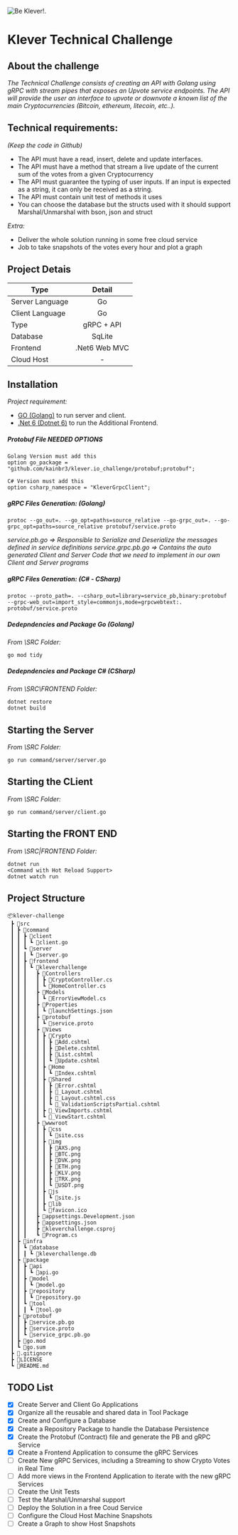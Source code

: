 ![Be Klever!.](https://pbs.twimg.com/profile_banners/1389545109973200896/1640750305/1500x500 "Klever Logo")

# Klever Technical Challenge

## About the challenge
*The Technical Challenge consists of creating an API with Golang using gRPC with stream pipes that exposes an Upvote service endpoints. The API will provide the user an interface to upvote or downvote a known list of the main Cryptocurrencies (Bitcoin, ethereum, litecoin, etc..).*

## Technical requirements:
*(Keep the code in Github)*  

* The API must have a read, insert, delete and update interfaces.
* The API must have a method that stream a live update of the current sum of the votes from a given Cryptocurrency
* The API must guarantee the typing of user inputs. If an input is expected as a string, it can only be received as a string.
* The API must contain unit test of methods it uses
* You can choose the database but the structs used with it should support Marshal/Unmarshal with bson, json and struct

*Extra:*
 * Deliver the whole solution running in some free cloud service
 * Job to take snapshots of the votes every hour and plot a graph


## Project Detais
| Type  | Detail |
| --------------- |:-------------:|
| Server Language | Go            |
| Client Language | Go            |
| Type            | gRPC + API    |
| Database        | SqLite        |
| Frontend        | .Net6 Web MVC |
| Cloud Host      |     -         |


## Installation
 *Project requirement:* 
 * [GO (Golang)](https://go.dev/) to run server and client.
 * [.Net 6 (Dotnet 6)](https://dotnet.microsoft.com/en-us/download/dotnet/6.0) to run the Additional Frontend.

##### Protobuf File NEEDED OPTIONS
 ```
 Golang Version must add this
 option go_package = "github.com/kainbr3/klever.io_challenge/protobuf;protobuf"; 
 
 C# Version must add this
 option csharp_namespace = "KleverGrpcClient";
 ```

##### gRPC Files Generation: (Golang)
 ```
protoc --go_out=. --go_opt=paths=source_relative --go-grpc_out=. --go-grpc_opt=paths=source_relative protobuf/service.proto
```

*service.pb.go => Responsible to Serialize and Deserialize the messages defined in service definitions
service.grpc.pb.go => Contains the auto generated Client and Server Code that we need to implement in our own Client and Server programs*

##### gRPC Files Generation: (C# - CSharp)
 ```
protoc --proto_path=. --csharp_out=library=service_pb,binary:protobuf --grpc-web_out=import_style=commonjs,mode=grpcwebtext:. protobuf/service.proto
```

##### Dedepndencies and Package Go (Golang)
*From \SRC Folder:*
 ```
go mod tidy
```

##### Dedepndencies and Package C# (CSharp)
*From \SRC\FRONTEND Folder:*
 ```
dotnet restore
dotnet build
```

## Starting the Server
*From \SRC Folder:*
```
go run command/server/server.go
```

## Starting the CLient
*From \SRC Folder:*
```
go run command/server/client.go
```

## Starting the FRONT END
*From \SRC|FRONTEND Folder:*
```
dotnet run
<Command with Hot Reload Support>
dotnet watch run
```

## Project Structure
```
📦klever-challenge
 ┣ 📂src
 ┃ ┣ 📂command
 ┃ ┃ ┣ 📂client
 ┃ ┃ ┃ ┗ 📜client.go
 ┃ ┃ ┗ 📂server
 ┃ ┃ ┃ ┗ 📜server.go
 ┃ ┃ ┣ 📂frontend
 ┃ ┃ ┃ ┗ 📂kleverchallenge
 ┃ ┃ ┃   ┣ 📂Controllers
 ┃ ┃ ┃   ┃ ┣ 📜CryptoController.cs
 ┃ ┃ ┃   ┃ ┗ 📜HomeController.cs
 ┃ ┃ ┃   ┣ 📂Models
 ┃ ┃ ┃   ┃ ┗ 📜ErrorViewModel.cs
 ┃ ┃ ┃   ┣ 📂Properties
 ┃ ┃ ┃   ┃ ┗ 📜launchSettings.json
 ┃ ┃ ┃   ┣ 📂protobuf
 ┃ ┃ ┃   ┃ ┗ 📜service.proto
 ┃ ┃ ┃   ┣ 📂Views
 ┃ ┃ ┃   ┃ ┣ 📂Crypto
 ┃ ┃ ┃   ┃ ┃ ┣ 📜Add.cshtml
 ┃ ┃ ┃   ┃ ┃ ┣ 📜Delete.cshtml
 ┃ ┃ ┃   ┃ ┃ ┣ 📜List.cshtml
 ┃ ┃ ┃   ┃ ┃ ┗ 📜Update.cshtml
 ┃ ┃ ┃   ┃ ┣ 📂Home
 ┃ ┃ ┃   ┃ ┃ ┗ 📜Index.cshtml
 ┃ ┃ ┃   ┃ ┣ 📂Shared
 ┃ ┃ ┃   ┃ ┃ ┣ 📜Error.cshtml
 ┃ ┃ ┃   ┃ ┃ ┣ 📜_Layout.cshtml
 ┃ ┃ ┃   ┃ ┃ ┣ 📜_Layout.cshtml.css
 ┃ ┃ ┃   ┃ ┃ ┗ 📜_ValidationScriptsPartial.cshtml
 ┃ ┃ ┃   ┃ ┣ 📜_ViewImports.cshtml
 ┃ ┃ ┃   ┃ ┗ 📜_ViewStart.cshtml
 ┃ ┃ ┃   ┣ 📂wwwroot
 ┃ ┃ ┃   ┃ ┣ 📂css
 ┃ ┃ ┃   ┃ ┃ ┗ 📜site.css
 ┃ ┃ ┃   ┃ ┣ 📂img
 ┃ ┃ ┃   ┃ ┃ ┣ 📜AXS.png
 ┃ ┃ ┃   ┃ ┃ ┣ 📜BTC.png
 ┃ ┃ ┃   ┃ ┃ ┣ 📜DVK.png
 ┃ ┃ ┃   ┃ ┃ ┣ 📜ETH.png
 ┃ ┃ ┃   ┃ ┃ ┣ 📜KLV.png
 ┃ ┃ ┃   ┃ ┃ ┣ 📜TRX.png
 ┃ ┃ ┃   ┃ ┃ ┗ 📜USDT.png
 ┃ ┃ ┃   ┃ ┣ 📂js
 ┃ ┃ ┃   ┃ ┃ ┗ 📜site.js
 ┃ ┃ ┃   ┃ ┣ 📂lib
 ┃ ┃ ┃   ┃ ┗ 📜favicon.ico
 ┃ ┃ ┃   ┣ 📜appsettings.Development.json
 ┃ ┃ ┃   ┣ 📜appsettings.json
 ┃ ┃ ┃   ┣ 📜kleverchallenge.csproj
 ┃ ┃ ┃   ┗ 📜Program.cs
 ┃ ┣ 📂infra
 ┃ ┃ ┗ 📂database
 ┃ ┃ ┃ ┗ 📜kleverchallenge.db
 ┃ ┣ 📂package
 ┃ ┃ ┣ 📂api
 ┃ ┃ ┃ ┗ 📜api.go
 ┃ ┃ ┣ 📂model
 ┃ ┃ ┃ ┗ 📜model.go
 ┃ ┃ ┣ 📂repository
 ┃ ┃ ┃ ┗ 📜repository.go
 ┃ ┃ ┗ 📂tool
 ┃ ┃ ┃ ┗ 📜tool.go
 ┃ ┣ 📂protobuf
 ┃ ┃ ┣ 📜service.pb.go
 ┃ ┃ ┣ 📜service.proto
 ┃ ┃ ┗ 📜service_grpc.pb.go
 ┃ ┣ 📜go.mod
 ┃ ┗ 📜go.sum
 ┣ 📜.gitignore
 ┣ 📜LICENSE
 ┗ 📜README.md
 ```

  ## TODO List
- [x] Create Server and Client Go Applications
- [x] Organize all the reusable and shared data in Tool Package
- [x] Create and Configure a Database
- [x] Create a Repository Package to handle the Database Persistence
- [x] Create the Protobuf (Contract) file and generate the PB and gRPC Service
- [x] Create a Frontend Application to consume the gRPC Services
- [ ] Create New gRPC Services, including a Streaming to show Crypto Votes in Real Time
- [ ] Add more views in the Frontend Application to iterate with the new gRPC Services
- [ ] Create the Unit Tests
- [ ] Test the Marshal/Unmarshal support
- [ ] Deploy the Solution in a free Coud Service
- [ ] Configure the Cloud Host Machine Snapshots
- [ ] Create a Graph to show Host Snapshots